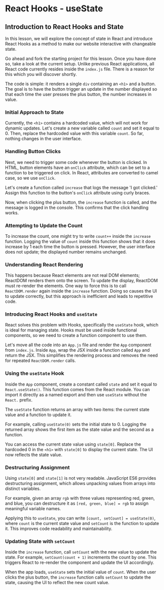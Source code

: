 # React Hooks - useState

## Introduction to React Hooks and State

In this lesson, we will explore the concept of state in React and introduce React Hooks as a method to make our website interactive with changeable state.

Go ahead and fork the starting project for this lesson. Once you have done so, take a look at the current setup. Unlike previous React applications, all React code currently resides inside the `index.js` file. There is a reason for this which you will discover shortly.

The code is simple: it renders a single `div` containing an `<h1>` and a button. The goal is to have the button trigger an update in the number displayed so that each time the user presses the plus button, the number increases in value.

### Initial Approach to State

Currently, the `<h1>` contains a hardcoded value, which will not work for dynamic updates. Let's create a new variable called `count` and set it equal to 0. Then, replace the hardcoded value with this variable `count`. So far, nothing changes in the user interface.

### Handling Button Clicks

Next, we need to trigger some code whenever the button is clicked. In HTML, button elements have an `onClick` attribute, which can be set to a function to be triggered on click. In React, attributes are converted to camel case, so we use `onClick`.

Let's create a function called `increase` that logs the message 'I got clicked.' Assign this function to the button's `onClick` attribute using curly braces.

Now, when clicking the plus button, the `increase` function is called, and the message is logged in the console. This confirms that the click handling works.

### Attempting to Update the Count

To increase the count, one might try to write `count++` inside the `increase` function. Logging the value of `count` inside this function shows that it does increase by 1 each time the button is pressed. However, the user interface does not update; the displayed number remains unchanged.

### Understanding React Rendering

This happens because React elements are not real DOM elements; ReactDOM renders them onto the screen. To update the display, ReactDOM must re-render the elements. One way to force this is to call `ReactDOM.render` again inside the `increase` function. Doing so causes the UI to update correctly, but this approach is inefficient and leads to repetitive code.

### Introducing React Hooks and `useState`

React solves this problem with Hooks, specifically the `useState` hook, which is ideal for managing state. Hooks must be used inside functional components, so we need to create a function component to use them.

Let's move all the code into an `App.js` file and render the `App` component from `index.js`. Inside `App`, wrap the JSX inside a function called `App` and return the JSX. This simplifies the rendering process and removes the need for repeated `ReactDOM.render` calls.

### Using the `useState` Hook

Inside the `App` component, create a constant called `state` and set it equal to `React.useState()`. This function comes from the React module. You can import it directly as a named export and then use `useState` without the `React.` prefix.

The `useState` function returns an array with two items: the current state value and a function to update it.

For example, calling `useState(0)` sets the initial state to 0. Logging the returned array shows the first item as the state value and the second as a function.

You can access the current state value using `state[0]`. Replace the hardcoded 0 in the `<h1>` with `state[0]` to display the current state. The UI now reflects the state value.

### Destructuring Assignment

Using `state[0]` and `state[1]` is not very readable. JavaScript ES6 provides destructuring assignment, which allows unpacking values from arrays into distinct variables.

For example, given an array `rgb` with three values representing red, green, and blue, you can destructure it as `[red, green, blue] = rgb` to assign meaningful variable names.

Applying this to `useState`, you can write `[count, setCount] = useState(0)`, where `count` is the current state value and `setCount` is the function to update it. This improves code readability and maintainability.

### Updating State with `setCount`

Inside the `increase` function, call `setCount` with the new value to update the state. For example, `setCount(count + 1)` increments the count by one. This triggers React to re-render the component and update the UI accordingly.

When the app loads, `useState` sets the initial value of `count`. When the user clicks the plus button, the `increase` function calls `setCount` to update the state, causing the UI to reflect the new count value.
